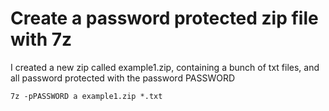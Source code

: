 ﻿# Create a password protected zip file with 7z

I created a new zip called example1.zip, containing a bunch of txt files, and all password protected with the password PASSWORD

	7z -pPASSWORD a example1.zip *.txt